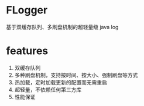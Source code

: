 # FLogger
基于双缓存队列、多刷盘机制的超轻量级 java log

# features
1. 双缓存队列
2. 多种刷盘机制，支持按时间、按大小、强制刷盘等方式
3. 热加载，定时加载更新的配置而无需重启
4. 超轻量，不依赖任何第三方库
5. 性能保证  
